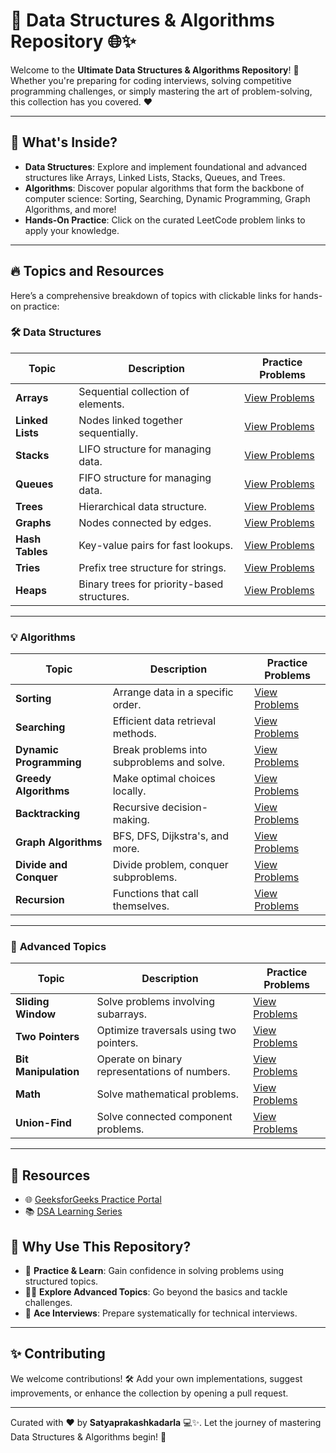 # 📖 Data Structures & Algorithms Repository 🌐✨

Welcome to the **Ultimate Data Structures & Algorithms Repository**! 🚀 Whether you're preparing for coding interviews, solving competitive programming challenges, or simply mastering the art of problem-solving, this collection has you covered. ❤️

---

## 🌟 What's Inside?
- **Data Structures**: Explore and implement foundational and advanced structures like Arrays, Linked Lists, Stacks, Queues, and Trees.
- **Algorithms**: Discover popular algorithms that form the backbone of computer science: Sorting, Searching, Dynamic Programming, Graph Algorithms, and more!
- **Hands-On Practice**: Click on the curated LeetCode problem links to apply your knowledge.

---

## 🔥 Topics and Resources

Here’s a comprehensive breakdown of topics with clickable links for hands-on practice:

### 🛠️ **Data Structures**
| **Topic**          | **Description**                              | **Practice Problems**                                       |
|--------------------|----------------------------------------------|------------------------------------------------------------|
| **Arrays**         | Sequential collection of elements.           | [View Problems](https://leetcode.com/problemset/all/?topicSlugs=array) |
| **Linked Lists**   | Nodes linked together sequentially.           | [View Problems](https://leetcode.com/problemset/all/?topicSlugs=linked-list) |
| **Stacks**         | LIFO structure for managing data.             | [View Problems](https://leetcode.com/problemset/all/?topicSlugs=stack) |
| **Queues**         | FIFO structure for managing data.             | [View Problems](https://leetcode.com/problemset/all/?topicSlugs=queue) |
| **Trees**          | Hierarchical data structure.                  | [View Problems](https://leetcode.com/problemset/all/?topicSlugs=tree) |
| **Graphs**         | Nodes connected by edges.                     | [View Problems](https://leetcode.com/problemset/all/?topicSlugs=graph) |
| **Hash Tables**    | Key-value pairs for fast lookups.              | [View Problems](https://leetcode.com/problemset/all/?topicSlugs=hash-table) |
| **Tries**          | Prefix tree structure for strings.            | [View Problems](https://leetcode.com/problemset/all/?topicSlugs=trie) |
| **Heaps**          | Binary trees for priority-based structures.    | [View Problems](https://leetcode.com/problemset/all/?topicSlugs=heap-priority-queue) |

---

### 💡 **Algorithms**
| **Topic**             | **Description**                              | **Practice Problems**                                       |
|-----------------------|----------------------------------------------|------------------------------------------------------------|
| **Sorting**           | Arrange data in a specific order.            | [View Problems](https://leetcode.com/problemset/all/?topicSlugs=sorting) |
| **Searching**         | Efficient data retrieval methods.            | [View Problems](https://leetcode.com/problemset/all/?topicSlugs=binary-search) |
| **Dynamic Programming** | Break problems into subproblems and solve. | [View Problems](https://leetcode.com/problemset/all/?topicSlugs=dynamic-programming) |
| **Greedy Algorithms** | Make optimal choices locally.                | [View Problems](https://leetcode.com/problemset/all/?topicSlugs=greedy) |
| **Backtracking**      | Recursive decision-making.                   | [View Problems](https://leetcode.com/problemset/all/?topicSlugs=backtracking) |
| **Graph Algorithms**  | BFS, DFS, Dijkstra's, and more.              | [View Problems](https://leetcode.com/problemset/all/?topicSlugs=graph) |
| **Divide and Conquer** | Divide problem, conquer subproblems.        | [View Problems](https://leetcode.com/problemset/all/?topicSlugs=divide-and-conquer) |
| **Recursion**         | Functions that call themselves.              | [View Problems](https://leetcode.com/problemset/all/?topicSlugs=recursion) |

---

### 💎 **Advanced Topics**
| **Topic**                  | **Description**                                  | **Practice Problems**                                      |
|----------------------------|------------------------------------------------|-----------------------------------------------------------|
| **Sliding Window**         | Solve problems involving subarrays.            | [View Problems](https://leetcode.com/problemset/all/?topicSlugs=sliding-window) |
| **Two Pointers**           | Optimize traversals using two pointers.        | [View Problems](https://leetcode.com/problemset/all/?topicSlugs=two-pointers) |
| **Bit Manipulation**       | Operate on binary representations of numbers.  | [View Problems](https://leetcode.com/problemset/all/?topicSlugs=bit-manipulation) |
| **Math**                   | Solve mathematical problems.                   | [View Problems](https://leetcode.com/problemset/all/?topicSlugs=math) |
| **Union-Find**             | Solve connected component problems.            | [View Problems](https://leetcode.com/problemset/all/?topicSlugs=union-find) |

---
## 🔗 **Resources**
- 🌐 [GeeksforGeeks Practice Portal](https://practice.geeksforgeeks.org/)
- 📚 [DSA Learning Series](https://www.geeksforgeeks.org/data-structures/)

## 🤩 Why Use This Repository?
- 🧠 **Practice & Learn**: Gain confidence in solving problems using structured topics.
- 🕵️‍♂️ **Explore Advanced Topics**: Go beyond the basics and tackle challenges.
- 💼 **Ace Interviews**: Prepare systematically for technical interviews.

---

## ✨ Contributing
We welcome contributions! 🛠️ Add your own implementations, suggest improvements, or enhance the collection by opening a pull request.

---

Curated with ❤️ by **Satyaprakashkadarla** 💻✨. Let the journey of mastering Data Structures & Algorithms begin! 🌟

